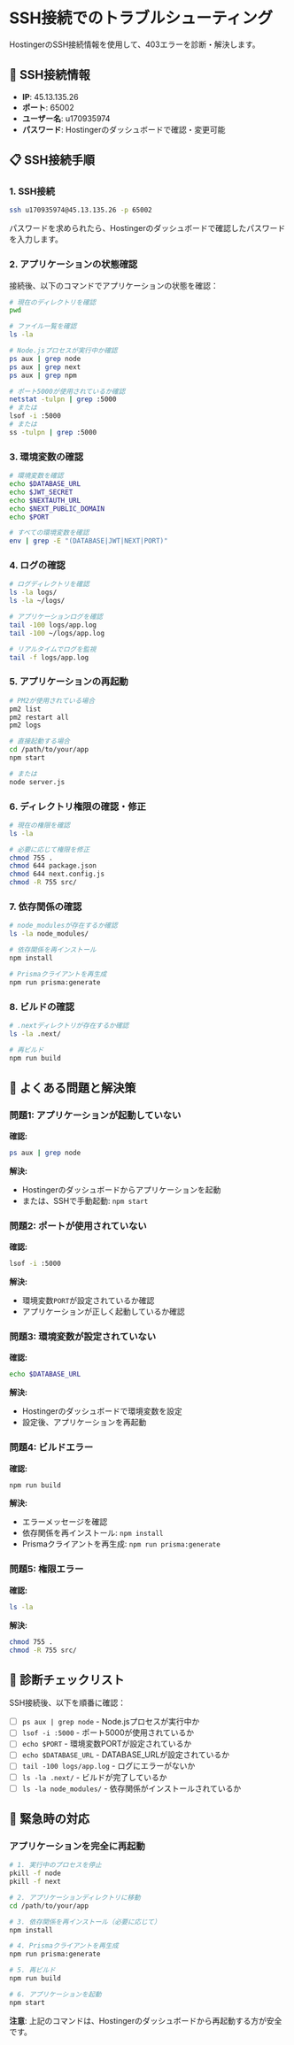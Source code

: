 # SSH接続でのトラブルシューティング

HostingerのSSH接続情報を使用して、403エラーを診断・解決します。

## 🔐 SSH接続情報

- **IP**: 45.13.135.26
- **ポート**: 65002
- **ユーザー名**: u170935974
- **パスワード**: Hostingerのダッシュボードで確認・変更可能

## 📋 SSH接続手順

### 1. SSH接続

```bash
ssh u170935974@45.13.135.26 -p 65002
```

パスワードを求められたら、Hostingerのダッシュボードで確認したパスワードを入力します。

### 2. アプリケーションの状態確認

接続後、以下のコマンドでアプリケーションの状態を確認：

```bash
# 現在のディレクトリを確認
pwd

# ファイル一覧を確認
ls -la

# Node.jsプロセスが実行中か確認
ps aux | grep node
ps aux | grep next
ps aux | grep npm

# ポート5000が使用されているか確認
netstat -tulpn | grep :5000
# または
lsof -i :5000
# または
ss -tulpn | grep :5000
```

### 3. 環境変数の確認

```bash
# 環境変数を確認
echo $DATABASE_URL
echo $JWT_SECRET
echo $NEXTAUTH_URL
echo $NEXT_PUBLIC_DOMAIN
echo $PORT

# すべての環境変数を確認
env | grep -E "(DATABASE|JWT|NEXT|PORT)"
```

### 4. ログの確認

```bash
# ログディレクトリを確認
ls -la logs/
ls -la ~/logs/

# アプリケーションログを確認
tail -100 logs/app.log
tail -100 ~/logs/app.log

# リアルタイムでログを監視
tail -f logs/app.log
```

### 5. アプリケーションの再起動

```bash
# PM2が使用されている場合
pm2 list
pm2 restart all
pm2 logs

# 直接起動する場合
cd /path/to/your/app
npm start

# または
node server.js
```

### 6. ディレクトリ権限の確認・修正

```bash
# 現在の権限を確認
ls -la

# 必要に応じて権限を修正
chmod 755 .
chmod 644 package.json
chmod 644 next.config.js
chmod -R 755 src/
```

### 7. 依存関係の確認

```bash
# node_modulesが存在するか確認
ls -la node_modules/

# 依存関係を再インストール
npm install

# Prismaクライアントを再生成
npm run prisma:generate
```

### 8. ビルドの確認

```bash
# .nextディレクトリが存在するか確認
ls -la .next/

# 再ビルド
npm run build
```

## 🔧 よくある問題と解決策

### 問題1: アプリケーションが起動していない

**確認:**
```bash
ps aux | grep node
```

**解決:**
- Hostingerのダッシュボードからアプリケーションを起動
- または、SSHで手動起動: `npm start`

### 問題2: ポートが使用されていない

**確認:**
```bash
lsof -i :5000
```

**解決:**
- 環境変数`PORT`が設定されているか確認
- アプリケーションが正しく起動しているか確認

### 問題3: 環境変数が設定されていない

**確認:**
```bash
echo $DATABASE_URL
```

**解決:**
- Hostingerのダッシュボードで環境変数を設定
- 設定後、アプリケーションを再起動

### 問題4: ビルドエラー

**確認:**
```bash
npm run build
```

**解決:**
- エラーメッセージを確認
- 依存関係を再インストール: `npm install`
- Prismaクライアントを再生成: `npm run prisma:generate`

### 問題5: 権限エラー

**確認:**
```bash
ls -la
```

**解決:**
```bash
chmod 755 .
chmod -R 755 src/
```

## 📝 診断チェックリスト

SSH接続後、以下を順番に確認：

- [ ] `ps aux | grep node` - Node.jsプロセスが実行中か
- [ ] `lsof -i :5000` - ポート5000が使用されているか
- [ ] `echo $PORT` - 環境変数PORTが設定されているか
- [ ] `echo $DATABASE_URL` - DATABASE_URLが設定されているか
- [ ] `tail -100 logs/app.log` - ログにエラーがないか
- [ ] `ls -la .next/` - ビルドが完了しているか
- [ ] `ls -la node_modules/` - 依存関係がインストールされているか

## 🚨 緊急時の対応

### アプリケーションを完全に再起動

```bash
# 1. 実行中のプロセスを停止
pkill -f node
pkill -f next

# 2. アプリケーションディレクトリに移動
cd /path/to/your/app

# 3. 依存関係を再インストール（必要に応じて）
npm install

# 4. Prismaクライアントを再生成
npm run prisma:generate

# 5. 再ビルド
npm run build

# 6. アプリケーションを起動
npm start
```

**注意**: 上記のコマンドは、Hostingerのダッシュボードから再起動する方が安全です。


